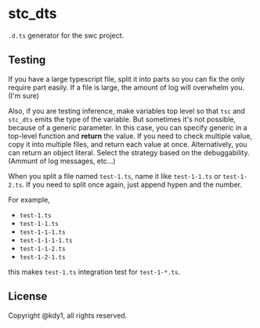 # stc_dts

`.d.ts` generator for the swc project.

## Testing

If you have a large typescript file, split it into parts so you can fix the only require part easily.
If a file is large, the amount of log will overwhelm you. (I'm sure)

Also, if you are testing inference, make variables top level so that `tsc` and `stc_dts` emits the type of the variable.
But sometimes it's not possible, because of a generic parameter.
In this case, you can specify generic in a top-level function and **return** the value. If you need to check multiple value, copy it into multiple files, and return each value at once. Alternatively, you can return an object literal.
Select the strategy based on the debuggability. (Ammunt of log messages, etc...)

When you split a file named `test-1.ts`, name it like `test-1-1.ts` or `test-1-2.ts`.
If you need to split once again, just append hypen and the number.

For example,

- `test-1.ts`
- `test-1-1.ts`
- `test-1-1-1.ts`
- `test-1-1-1-1.ts`
- `test-1-1-2.ts`
- `test-1-2-1.ts`

this makes `test-1.ts` integration test for `test-1-*.ts`.

## License

Copyright @kdy1, all rights reserved.
